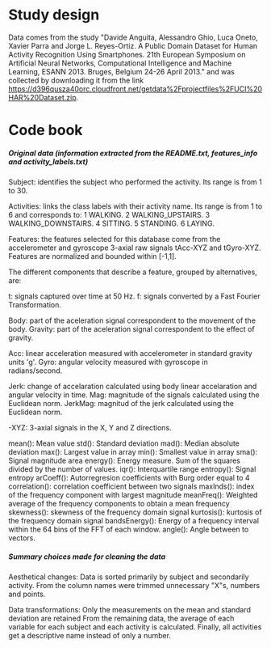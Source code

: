 # Study design

Data comes from the study "Davide Anguita, Alessandro Ghio, Luca Oneto, Xavier Parra and Jorge L. Reyes-Ortiz. A Public Domain Dataset for Human Activity Recognition Using Smartphones. 21th European Symposium on Artificial Neural Networks, Computational Intelligence and Machine Learning, ESANN 2013. Bruges, Belgium 24-26 April 2013." and was collected by downloading it from the link https://d396qusza40orc.cloudfront.net/getdata%2Fprojectfiles%2FUCI%20HAR%20Dataset.zip. 

# Code book

##### Original data (information extracted from the README.txt, features_info and activity_labels.txt)

Subject: identifies the subject who performed the activity. Its range is from 1 to 30. 

Activities: links the class labels with their activity name. Its range is from 1 to 6 and corresponds to:
  1 WALKING.
  2 WALKING_UPSTAIRS.
  3 WALKING_DOWNSTAIRS.
  4 SITTING.
  5 STANDING.
  6 LAYING. 

Features: the features selected for this database come from the accelerometer and gyroscope 3-axial raw signals tAcc-XYZ and tGyro-XYZ. Features are normalized and bounded within [-1,1].

The different components that describe a feature, grouped by alternatives, are:

  t: signals captured over time at 50 Hz.
  f: signals converted by a Fast Fourier Transformation.

  Body: part of the aceleration signal correspondent to the movement of the body.
  Gravity: part of the aceleration signal correspondent to the effect of gravity.

  Acc: linear acceleration measured with accelerometer in standard gravity units 'g'.
  Gyro: angular velocity measured with gyroscope in radians/second.

  Jerk: change of accelaration calculated using body linear accelaration and angular velocity in time.
  Mag: magnitude of the signals calculated using the Euclidean norm.
  JerkMag: magnitud of the jerk calculated using the Euclidean norm.

  -XYZ: 3-axial signals in the X, Y and Z directions.
  
  mean(): Mean value
  std(): Standard deviation
  mad(): Median absolute deviation 
  max(): Largest value in array
  min(): Smallest value in array
  sma(): Signal magnitude area
  energy(): Energy measure. Sum of the squares divided by the number of values. 
  iqr(): Interquartile range 
  entropy(): Signal entropy
  arCoeff(): Autorregresion coefficients with Burg order equal to 4
  correlation(): correlation coefficient between two signals
  maxInds(): index of the frequency component with largest magnitude
  meanFreq(): Weighted average of the frequency components to obtain a mean frequency
  skewness(): skewness of the frequency domain signal 
  kurtosis(): kurtosis of the frequency domain signal 
  bandsEnergy(): Energy of a frequency interval within the 64 bins of the FFT of each window.
  angle(): Angle between to vectors.

##### Summary choices made for cleaning the data

Aesthetical changes:
  Data is sorted primarily by subject and secondarily activity.
  From the column names were trimmed unnecessary "X"s, numbers and points.

Data transformations:
  Only the measurements on the mean and standard deviation are retained
  From the remaining data, the average of each variable for each subject and each activity is calculated.
  Finally, all activities get a descriptive name instead of only a number.
